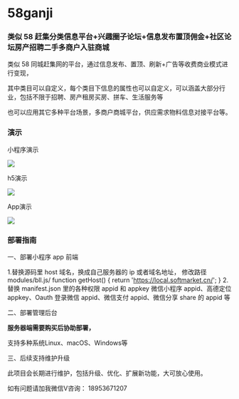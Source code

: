 # 58ganji
### 类似 58 赶集分类信息平台+兴趣圈子论坛+信息发布置顶佣金+社区论坛房产招聘二手多商户入驻商城

类似 58 同城赶集网的平台，通过信息发布、置顶、刷新+广告等收费商业模式进行变现，

其中类目可以自定义，每个类目下信息的属性也可以自定义，可以涵盖大部分行业，包括不限于招聘、房产租房买房、拼车、生活服务等

也可以应用其它多种平台场景，多商户商城平台，供应需求物料信息对接平台等。

### 演示

小程序演示

![](https://local.softmarket.cn/images/preview/previewwx.jpg)

h5演示

![](https://local.softmarket.cn/h5/images/qrpreview.png)

App演示

![](https://local.softmarket.cn/adownload/appdownloadqr.png)

### 部署指南

一、部署小程序 app 前端

1.替换源码里 host 域名，换成自己服务器的 ip 或者域名地址，
修改路径 modules/bll.js/
function getHost()
{
return 'https://local.softmarket.cn/';
} 2.替换 manifest.json 里的各种权限 appid 和 appkey
微信小程序 appid、高德定位 appkey、Oauth 登录微信 appid、微信支付 appid、微信分享 share 的 appid 等

二、部署管理后台

**服务器端需要购买后协助部署，**

支持多种系统Linux、macOS、Windows等



三、后续支持维护升级

此项目会长期进行维护，包括升级、优化、扩展新功能，大可放心使用。



如有问题请加我微信V咨询： 18953671207
